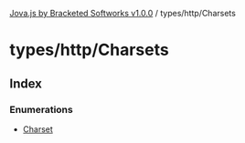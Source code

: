 [Jova.js by Bracketed Softworks v1.0.0](../wiki/modules) / types/http/Charsets

# types/http/Charsets

## Index

### Enumerations

- [Charset](../wiki/types.http.Charsets.Enumeration.Charset)
